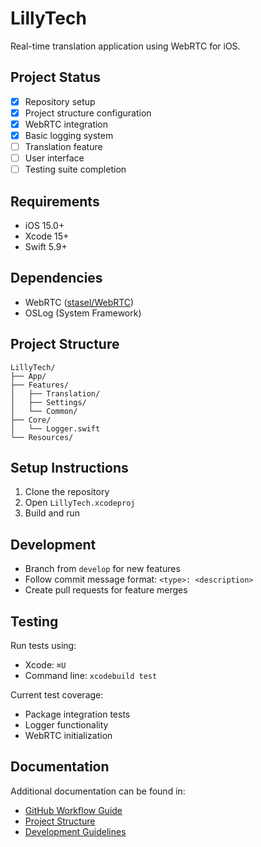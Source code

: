 # LillyTech

Real-time translation application using WebRTC for iOS.

## Project Status

- [x] Repository setup
- [x] Project structure configuration
- [x] WebRTC integration
- [x] Basic logging system
- [ ] Translation feature
- [ ] User interface
- [ ] Testing suite completion

## Requirements

- iOS 15.0+
- Xcode 15+
- Swift 5.9+

## Dependencies

- WebRTC ([stasel/WebRTC](https://github.com/stasel/WebRTC.git))
- OSLog (System Framework)

## Project Structure

```
LillyTech/
├── App/
├── Features/
│   ├── Translation/
│   ├── Settings/
│   └── Common/
├── Core/
│   └── Logger.swift
└── Resources/
```

## Setup Instructions

1. Clone the repository
2. Open `LillyTech.xcodeproj`
3. Build and run

## Development

- Branch from `develop` for new features
- Follow commit message format: `<type>: <description>`
- Create pull requests for feature merges

## Testing

Run tests using:
- Xcode: `⌘U`
- Command line: `xcodebuild test`

Current test coverage:
- Package integration tests
- Logger functionality
- WebRTC initialization

## Documentation

Additional documentation can be found in:
- [GitHub Workflow Guide](docs/workflow.md)
- [Project Structure](docs/structure.md)
- [Development Guidelines](docs/guidelines.md)
